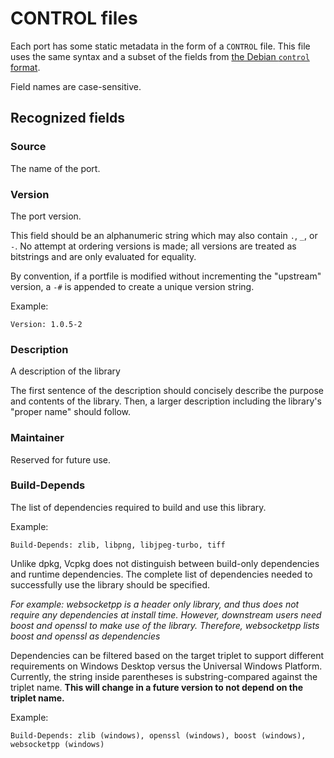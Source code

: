 # CONTROL files
Each port has some static metadata in the form of a `CONTROL` file. This file uses the same syntax and a subset of the fields from [the Debian `control` format][debian].

Field names are case-sensitive.

[debian]: https://www.debian.org/doc/debian-policy/ch-controlfields.html

## Recognized fields

### Source
The name of the port.

### Version
The port version.

This field should be an alphanumeric string which may also contain `.`, `_`, or `-`. No attempt at ordering versions is made; all versions are treated as bitstrings and are only evaluated for equality.

By convention, if a portfile is modified without incrementing the "upstream" version, a `-#` is appended to create a unique version string.

Example:
```no-highlight
Version: 1.0.5-2
```

### Description
A description of the library

The first sentence of the description should concisely describe the purpose and contents of the library. Then, a larger description including the library's "proper name" should follow.

### Maintainer
Reserved for future use.

### Build-Depends
The list of dependencies required to build and use this library.

Example:
```no-highlight
Build-Depends: zlib, libpng, libjpeg-turbo, tiff
```

Unlike dpkg, Vcpkg does not distinguish between build-only dependencies and runtime dependencies. The complete list of dependencies needed to successfully use the library should be specified.

*For example: websocketpp is a header only library, and thus does not require any dependencies at install time. However, downstream users need boost and openssl to make use of the library. Therefore, websocketpp lists boost and openssl as dependencies*

Dependencies can be filtered based on the target triplet to support different requirements on Windows Desktop versus the Universal Windows Platform. Currently, the string inside parentheses is substring-compared against the triplet name. __This will change in a future version to not depend on the triplet name.__

Example:
```no-highlight
Build-Depends: zlib (windows), openssl (windows), boost (windows), websocketpp (windows)
```

